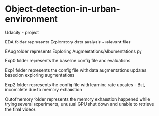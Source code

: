 # Object-detection-in-urban-environment
Udacity - project

EDA folder represents Exploratory data analysis - relevant files


EAug folder represents Exploring Augmentations/Albumentations py


Exp0 folder represents the baseline config file and evaluations


Exp1 folder represents the config file with data augmentations updates based on exploring augmentations


Exp2 folder represents the config file with learning rate updates - But, incomplete due to memory exhaustion


Outofmemory folder represents the memory exhaustion happened while trying several experiments, unusual GPU shut down and unable to retrieve the final videos
